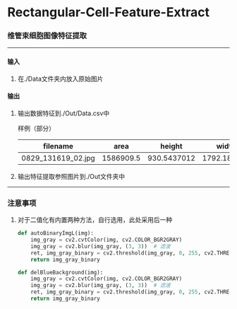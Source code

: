 # Rectangular-Cell-Feature-Extract

### 维管束细胞图像特征提取

---

#### 输入

1. 在./Data文件夹内放入原始图片

#### 输出

1. 输出数据特征到./Out/Data.csv中
   
   样例（部分）
   
   | filename           | area      | height      | width       |
   | ------------------ | --------- | ----------- | ----------- |
   | 0829_131619_02.jpg | 1586909.5 | 930.5437012 | 1792.184692 |

2. 输出特征提取参照图片到./Out文件夹中

---

### 注意事项

1. 对于二值化有内置两种方法，自行选用，此处采用后一种
   
   ```python
   def autoBinaryImgL(img):
       img_gray = cv2.cvtColor(img, cv2.COLOR_BGR2GRAY)
       img_gray = cv2.blur(img_gray, (3, 3))  # 滤波
       ret, img_gray_binary = cv2.threshold(img_gray, 0, 255, cv2.THRESH_OTSU + cv2.THRESH_BINARY)  # 自适应
       return img_gray_binary
   ```
   
   ```python
   def delBlueBackground(img):
       img_gray = cv2.cvtColor(img, cv2.COLOR_BGR2GRAY)
       img_gray = cv2.blur(img_gray, (3, 3))  # 滤波
       ret, img_gray_binary = cv2.threshold(img_gray, 0, 255, cv2.THRESH_OTSU + cv2.THRESH_BINARY)  # 自适应
       return img_gray_binary
   ```

